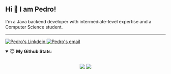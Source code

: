 ## Hi 👋 I am Pedro!
I'm a Java backend developer with intermediate-level expertise and a Computer Science student.

---
<a href="https://www.linkedin.com/in/pedro-teixeira-alves/" target="_blank" rel="nofollow">
  <img  alt="Pedro's Linkdein" src="https://img.shields.io/badge/LinkedIn-0077B5?style=for-the-badge&logo=linkedin&logoColor=white" />
</a>
<a href="mailto:pedroteixeiraalves007@gmail.com" target="_blank" rel="nofollow">
  <img  alt="Pedro's email" src="https://img.shields.io/badge/Gmail-D14836?style=for-the-badge&logo=gmail&logoColor=white" />
</a>
<p/>
<details open>
 <summary> 😇 <b>My Github Stats</b>: </summary>
<br>
<p align = "center">
  <img src = "https://github-readme-stats.vercel.app/api?username=pedroteixeiraa&show_icons=true&theme=radical&line_height=27">
  <img src = "https://github-readme-stats.vercel.app/api/top-langs/?username=pedroteixeiraa&hide=TSQL,css&theme=radical">
</p>

</details>
